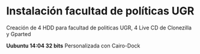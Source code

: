 Instalación facultad de políticas UGR
=====================================

Creación de 4 HDD para facultad de politicas UGR, 4 Live CD de Clonezilla y Gparted

**Uubuntu 14:04 32 bits** Personalizada con Cairo-Dock
